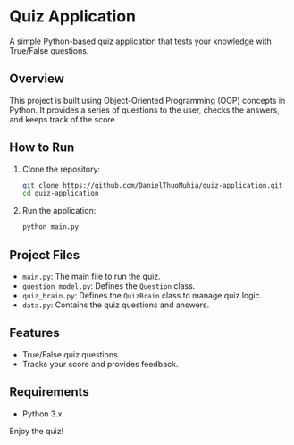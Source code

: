 # Quiz Application

A simple Python-based quiz application that tests your knowledge with True/False questions.

## Overview

This project is built using Object-Oriented Programming (OOP) concepts in Python. It provides a series of questions to the user, checks the answers, and keeps track of the score.

## How to Run

1. Clone the repository:

    ```bash
    git clone https://github.com/DanielThuoMuhia/quiz-application.git
    cd quiz-application
    ```

2. Run the application:

    ```bash
    python main.py
    ```

## Project Files

- `main.py`: The main file to run the quiz.
- `question_model.py`: Defines the `Question` class.
- `quiz_brain.py`: Defines the `QuizBrain` class to manage quiz logic.
- `data.py`: Contains the quiz questions and answers.

## Features

- True/False quiz questions.
- Tracks your score and provides feedback.

## Requirements

- Python 3.x

Enjoy the quiz!
